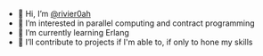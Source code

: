 - 👋 Hi, I’m [@rivier0ah](https://github.com/rivier0ah)
- 👀 I’m interested in parallel computing and contract programming
- 🌱 I’m currently learning Erlang
- 💞️ I’ll contribute to projects if I'm able to, if only to hone my skills

<!---
rivier0ah/rivier0ah is a ✨ special ✨ repository because its `README.md` (this file) appears on your GitHub profile.
You can click the Preview link to take a look at your changes.
--->
